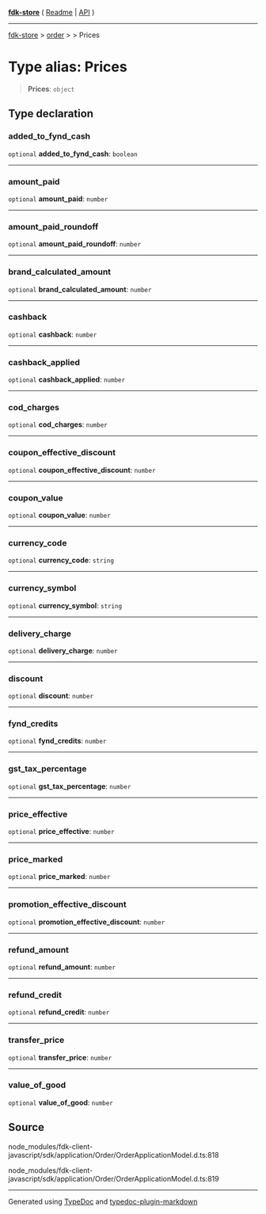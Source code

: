 [**fdk-store**](../../../README.md) ( [Readme](../../../README.md) \| [API](../../../API.md) )

---

[fdk-store](../../../API.md) > [order](../../README.md) > [<internal>](../README.md) > Prices

# Type alias: Prices

> **Prices**: `object`

## Type declaration

### added_to_fynd_cash

`optional` **added_to_fynd_cash**: `boolean`

---

### amount_paid

`optional` **amount_paid**: `number`

---

### amount_paid_roundoff

`optional` **amount_paid_roundoff**: `number`

---

### brand_calculated_amount

`optional` **brand_calculated_amount**: `number`

---

### cashback

`optional` **cashback**: `number`

---

### cashback_applied

`optional` **cashback_applied**: `number`

---

### cod_charges

`optional` **cod_charges**: `number`

---

### coupon_effective_discount

`optional` **coupon_effective_discount**: `number`

---

### coupon_value

`optional` **coupon_value**: `number`

---

### currency_code

`optional` **currency_code**: `string`

---

### currency_symbol

`optional` **currency_symbol**: `string`

---

### delivery_charge

`optional` **delivery_charge**: `number`

---

### discount

`optional` **discount**: `number`

---

### fynd_credits

`optional` **fynd_credits**: `number`

---

### gst_tax_percentage

`optional` **gst_tax_percentage**: `number`

---

### price_effective

`optional` **price_effective**: `number`

---

### price_marked

`optional` **price_marked**: `number`

---

### promotion_effective_discount

`optional` **promotion_effective_discount**: `number`

---

### refund_amount

`optional` **refund_amount**: `number`

---

### refund_credit

`optional` **refund_credit**: `number`

---

### transfer_price

`optional` **transfer_price**: `number`

---

### value_of_good

`optional` **value_of_good**: `number`

## Source

node_modules/fdk-client-javascript/sdk/application/Order/OrderApplicationModel.d.ts:818

node_modules/fdk-client-javascript/sdk/application/Order/OrderApplicationModel.d.ts:819

---

Generated using [TypeDoc](https://typedoc.org/) and [typedoc-plugin-markdown](https://www.npmjs.com/package/typedoc-plugin-markdown)
